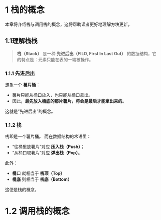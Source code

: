 # 1 栈的概念  
本章将介绍栈与调用栈的概念，这将帮助读者更好地理解方块更新。  

## 1.1理解栈栈

> **栈（Stack）** 是一种 **先进后出（FILO, First In Last Out）** 的数据结构，它的特点是：元素只能在表的一端被操作。  
### 1.1.1 先进后出
想象一个 **薯片桶**：  
- 薯片只能从桶口放入，也只能从桶口拿出。  
- 因此，**最先放入桶底的那片薯片，将会是最后才能拿出来的**。  

这就是“先进后出”的概念。  

### 1.1.2 栈
栈即是一个薯片桶。
而在数据结构的术语里：  
- “往桶里放薯片”对应 **压入栈（Push）**；  
- “从桶口取薯片”对应 **弹出栈（Pop）**。  

此外：  
- **桶口** 就相当于 **栈顶（Top）**  
- **桶底** 则相当于 **栈底（Bottom）**  

这便是栈的概念。

# 1.2 调用栈的概念
